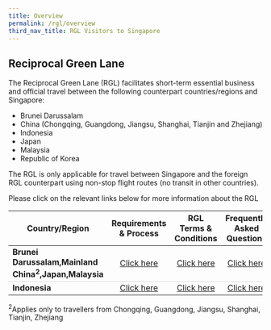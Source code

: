 ```yaml
---
title: Overview
permalink: /rgl/overview
third_nav_title: RGL Visitors to Singapore
---
```


## Reciprocal Green Lane

The Reciprocal Green Lane (RGL) facilitates short-term essential business and official travel between the following counterpart countries/regions and Singapore:
- Brunei Darussalam
- China (Chongqing, Guangdong, Jiangsu, Shanghai, Tianjin and Zhejiang)
- Indonesia
- Japan
- Malaysia
- Republic of Korea

The RGL is only applicable for travel between Singapore and the foreign RGL counterpart using non-stop flight routes (no transit in other countries).

Please click on the relevant links below for more information about the RGL

<table>
<thead>
  <tr>
    <th>Country/Region</th>
    <th>Requirements & Process</th>
    <th>RGL Terms & Conditions</th>
    <th>Frequently Asked Questions</th>
  </tr>
</thead>
<tbody>
    <!--<tr>
    <td><b>Brunei Darussalam</b></td>
      <td style="text-align:center;"><a href="/brunei/rgl/requirements-and-process">Click here</a></td>
      <td style="text-align:center;"><a href="/brunei/rgl/terms-and-conditions">Click here</a></td>
      <td style="text-align:center;"><a href="/brunei/rgl/faq">Click here</a></td>
  </tr>
    <tr>
      <td><b>China<sup>2</sup></b></td>
    <td style="text-align:center;"><a href="/china/rgl/requirements-and-process">Click here</a></td>
      <td style="text-align:center;"><a href="/china/rgl/terms-and-conditions">Click here</a></td>
      <td style="text-align:center;"><a href="/china/rgl/faq">Click here</a></td>
  </tr>
  <tr>
    <td ><b>Indonesia</b></td>
       <td style=" text-align:center;"><a href="/indonesia/rgl/requirements-and-process">Click here</a></td>
       <td style=" text-align:center;"><a href="/indonesia/rgl/terms-and-conditions">Click here</a></td>
    <td style=" text-align:center;"><a href="/indonesia/rgl/faq">Click here</a></td>
  </tr>
  <tr>
    <td ><b>Japan</b></td>
       <td style=" text-align:center;"><a href="/japan/rgl/requirements-and-process">Click here</a></td>
       <td style=" text-align:center;"><a href="/japan/rgl/terms-and-conditions">Click here</a></td>
    <td style=" text-align:center;"><a href="/japan/rgl/faq">Click here</a></td>
  </tr>
     <tr>
    <td ><b>Malaysia</b></td>
       <td style=" text-align:center;"><a href="/malaysia/rgl/requirements-and-process">Click here</a></td>
       <td style=" text-align:center;"><a href="/malaysia/rgl/terms-and-conditions">Click here</a></td>
    <td style="text-align:center;"><a href="/malaysia/rgl/faq">Click here</a></td>
  </tr>-->
    <tr>
      <td style="border-bottom:1px solid #D8D8D8; "><b>Brunei Darussalam,Mainland China<sup>2</sup>,Japan,Malaysia</b></td>
       <td style="border-bottom:1px solid #D8D8D8; text-align:center;"><a href="/rgl/requirements-and-process">Click here</a></td>
       <td style="border-bottom:1px solid #D8D8D8; text-align:center;"><a href="/rgl/terms-and-conditions">Click here</a></td>
    <td style="border-bottom:1px solid #D8D8D8; text-align:center;"><a href="/rgl/faq">Click here</a></td>
  </tr>
   <tr>
    <td ><b>Indonesia</b></td>
       <td style=" text-align:center;"><a href="/indonesia/rgl/requirements-and-process">Click here</a></td>
       <td style=" text-align:center;"><a href="/indonesia/rgl/terms-and-conditions">Click here</a></td>
    <td style=" text-align:center;"><a href="/indonesia/rgl/faq">Click here</a></td>
  </tr>
  </tbody>
  </table>
  
  <sup>2</sup>Applies only to travellers from Chongqing, Guangdong, Jiangsu, Shanghai, Tianjin, Zhejiang
